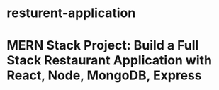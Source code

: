 # resturent-application
# MERN Stack Project: Build a Full Stack Restaurant Application with React, Node, MongoDB, Express
